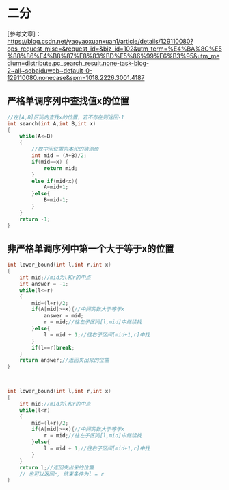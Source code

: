 # 二分
[参考文章]：https://blog.csdn.net/yaoyaoxuanxuan1/article/details/129110080?ops_request_misc=&request_id=&biz_id=102&utm_term=%E4%BA%8C%E5%88%86%E4%B8%87%E8%83%BD%E5%86%99%E6%B3%95&utm_medium=distribute.pc_search_result.none-task-blog-2~all~sobaiduweb~default-0-129110080.nonecase&spm=1018.2226.3001.4187

## 严格单调序列中查找值x的位置


```cpp
//在[A,B]区间内查找x的位置，若不存在则返回-1
int search(int A,int B,int x)
{
	while(A<=B)
	{
        //取中间位置为本轮的猜测值
        int mid = (A+B)/2;
        if(mid==x) {
            return mid;
        }
        else if(mid<x){
            A=mid+1;
        }else{
            B=mid-1;
        }
	}
    return -1;
}

```


## 非严格单调序列中第一个大于等于x的位置

```cpp
int lower_bound(int l,int r,int x)
{
    int mid;//mid为l和r的中点
    int answer = -1;
    while(l<=r)
    {
        mid=(l+r)/2;
        if(A[mid]>=x){//中间的数大于等于x
            answer = mid;
            r = mid;//往左子区间[l,mid]中继续找
        }else{
            l = mid + 1;//往右子区间[mid+1,r]中找
        }
        if(l==r)break;
    }
    return answer;//返回夹出来的位置
}



int lower_bound(int l,int r,int x)
{
    int mid;//mid为l和r的中点
    while(l<r)
    {
        mid=(l+r)/2;
        if(A[mid]>=x){//中间的数大于等于x
            r = mid;//往左子区间[l,mid]中继续找
        }else{
            l = mid + 1;//往右子区间[mid+1,r]中找
        }
    }
    return l;//返回夹出来的位置
    // 也可以返回r, 结束条件为l = r
}

```